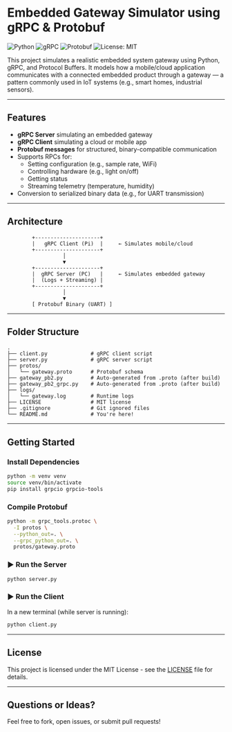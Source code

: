 # Embedded Gateway Simulator using gRPC & Protobuf

![Python](https://img.shields.io/badge/python-3.11-blue)
![gRPC](https://img.shields.io/badge/gRPC-enabled-green)
![Protobuf](https://img.shields.io/badge/Protocol%20Buffers-v3-blueviolet)
![License: MIT](https://img.shields.io/badge/License-MIT-yellow.svg)

This project simulates a realistic embedded system gateway using Python, gRPC, and Protocol Buffers. It models how a mobile/cloud application communicates with a connected embedded product through a gateway — a pattern commonly used in IoT systems (e.g., smart homes, industrial sensors).

---

## Features

- **gRPC Server** simulating an embedded gateway
- **gRPC Client** simulating a cloud or mobile app
- **Protobuf messages** for structured, binary-compatible communication
- Supports RPCs for:
  - Setting configuration (e.g., sample rate, WiFi)
  - Controlling hardware (e.g., light on/off)
  - Getting status
  - Streaming telemetry (temperature, humidity)
- Conversion to serialized binary data (e.g., for UART transmission)

---

## Architecture

```
        +---------------------+
        |   gRPC Client (Pi)  |     ← Simulates mobile/cloud
        +---------------------+
                  │
                  ▼
        +---------------------+
        |  gRPC Server (PC)   |     ← Simulates embedded gateway
        |  (Logs + Streaming) |
        +---------------------+
                  │
                  ▼
        [ Protobuf Binary (UART) ]
```
---

## Folder Structure

```
.
├── client.py              # gRPC client script
├── server.py              # gRPC server script
├── protos/
│   └── gateway.proto      # Protobuf schema
├── gateway_pb2.py         # Auto-generated from .proto (after build)
├── gateway_pb2_grpc.py    # Auto-generated from .proto (after build)
├── logs/
│   └── gateway.log        # Runtime logs
├── LICENSE                # MIT license
├── .gitignore             # Git ignored files
└── README.md              # You're here!
```

---

## Getting Started

### Install Dependencies
```bash
python -m venv venv
source venv/bin/activate
pip install grpcio grpcio-tools
```

### Compile Protobuf
```bash
python -m grpc_tools.protoc \
  -I protos \
  --python_out=. \
  --grpc_python_out=. \
  protos/gateway.proto
```

### ▶ Run the Server
```bash
python server.py
```

### ▶ Run the Client
In a new terminal (while server is running):
```bash
python client.py
```
---

## License
This project is licensed under the MIT License - see the [LICENSE](LICENSE) file for details.

---

## Questions or Ideas?
Feel free to fork, open issues, or submit pull requests!
